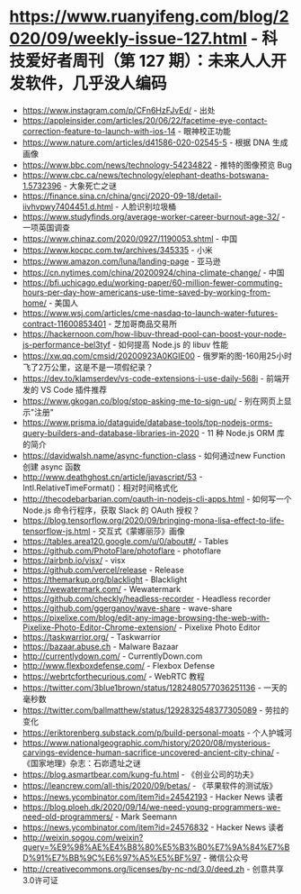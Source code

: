 # https://www.ruanyifeng.com/blog/2020/09/weekly-issue-127.html - 科技爱好者周刊（第 127 期）：未来人人开发软件，几乎没人编码

- https://www.instagram.com/p/CFn6HzFJvEd/ - 出处
- https://appleinsider.com/articles/20/06/22/facetime-eye-contact-correction-feature-to-launch-with-ios-14 - 眼神校正功能
- https://www.nature.com/articles/d41586-020-02545-5 - 根据 DNA 生成画像
- https://www.bbc.com/news/technology-54234822 - 推特的图像预览 Bug
- https://www.cbc.ca/news/technology/elephant-deaths-botswana-1.5732396 - 大象死亡之谜
- https://finance.sina.cn/china/gncj/2020-09-18/detail-iivhvpwy7404451.d.html - 人脸识别垃圾桶
- https://www.studyfinds.org/average-worker-career-burnout-age-32/ - 一项英国调查
- https://www.chinaz.com/2020/0927/1190053.shtml - 中国
- https://www.kocpc.com.tw/archives/345335 - 小米
- https://www.amazon.com/luna/landing-page - 亚马逊
- https://cn.nytimes.com/china/20200924/china-climate-change/ - 中国
- https://bfi.uchicago.edu/working-paper/60-million-fewer-commuting-hours-per-day-how-americans-use-time-saved-by-working-from-home/ - 美国人
- https://www.wsj.com/articles/cme-nasdaq-to-launch-water-futures-contract-11600853401 - 芝加哥商品交易所
- https://hackernoon.com/how-libuv-thread-pool-can-boost-your-node-js-performance-bel3tyf - 如何提高 Node.js 的 libuv 性能
- https://xw.qq.com/cmsid/20200923A0KGIE00 - 俄罗斯的图-160用25小时飞了2万公里，这是不是一项假纪录？
- https://dev.to/klamserdev/vs-code-extensions-i-use-daily-568i - 前端开发的 VS Code 插件推荐
- https://www.gkogan.co/blog/stop-asking-me-to-sign-up/ - 别在网页上显示"注册"
- https://www.prisma.io/dataguide/database-tools/top-nodejs-orms-query-builders-and-database-libraries-in-2020 - 11 种 Node.js ORM 库的简介
- https://davidwalsh.name/async-function-class - 如何通过new Function创建 async 函数
- http://www.deathghost.cn/article/javascript/53 - Intl.RelativeTimeFormat()：相对时间格式化
- http://thecodebarbarian.com/oauth-in-nodejs-cli-apps.html - 如何写一个 Node.js 命令行程序，获取 Slack 的 OAuth 授权？
- https://blog.tensorflow.org/2020/09/bringing-mona-lisa-effect-to-life-tensorflow-js.html - 交互式《蒙娜丽莎》画像
- https://tables.area120.google.com/u/0/about#/ - Tables
- https://github.com/PhotoFlare/photoflare - photoflare
- https://airbnb.io/visx/ - visx
- https://github.com/vercel/release - Release
- https://themarkup.org/blacklight - Blacklight
- https://wewatermark.com/ - Wewatermark
- https://github.com/checkly/headless-recorder - Headless recorder
- https://github.com/ggerganov/wave-share - wave-share
- https://pixelixe.com/blog/edit-any-image-browsing-the-web-with-Pixelixe-Photo-Editor-Chrome-extension/ - Pixelixe Photo Editor
- https://taskwarrior.org/ - Taskwarrior
- https://bazaar.abuse.ch - Malware Bazaar
- http://currentlydown.com/ - CurrentlyDown.com
- http://www.flexboxdefense.com/ - Flexbox Defense
- https://webrtcforthecurious.com/ - WebRTC 教程
- https://twitter.com/3blue1brown/status/1282480577036251136 - 一天的毫秒数
- https://twitter.com/ballmatthew/status/1292832548377305089 - 劳拉的变化
- https://eriktorenberg.substack.com/p/build-personal-moats - 个人护城河
- https://www.nationalgeographic.com/history/2020/08/mysterious-carvings-evidence-human-sacrifice-uncovered-ancient-city-china/ - 《国家地理》杂志：石峁遗址之谜
- https://blog.asmartbear.com/kung-fu.html - 《创业公司的功夫》
- https://leancrew.com/all-this/2020/09/betas/ - 《苹果软件的测试版》
- https://news.ycombinator.com/item?id=24542193 - Hacker News 读者
- https://blog.ploeh.dk/2020/09/14/we-need-young-programmers-we-need-old-programmers/ - Mark Seemann
- https://news.ycombinator.com/item?id=24576832 - Hacker News 读者
- http://weixin.sogou.com/weixin?query=%E9%98%AE%E4%B8%80%E5%B3%B0%E7%9A%84%E7%BD%91%E7%BB%9C%E6%97%A5%E5%BF%97 - 微信公众号
- http://creativecommons.org/licenses/by-nc-nd/3.0/deed.zh - 创意共享3.0许可证